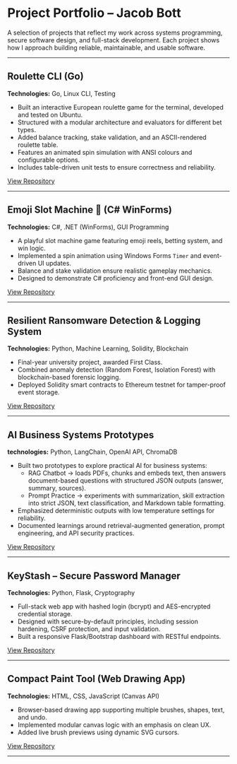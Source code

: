 # Project Portfolio – Jacob Bott

A selection of projects that reflect my work across systems programming, secure software design, and full-stack development. Each project shows how I approach building reliable, maintainable, and usable software.

---

## Roulette CLI (Go)
**Technologies:** Go, Linux CLI, Testing
- Built an interactive European roulette game for the terminal, developed and tested on Ubuntu.
- Structured with a modular architecture and evaluators for different bet types.
- Added balance tracking, stake validation, and an ASCII-rendered roulette table.
- Features an animated spin simulation with ANSI colours and configurable options.
- Includes table-driven unit tests to ensure correctness and reliability.

[View Repository](https://github.com/torob-stack/roulette)

---

## Emoji Slot Machine 🎰 (C# WinForms)  
**Technologies:** C#, .NET (WinForms), GUI Programming  
- A playful slot machine game featuring emoji reels, betting system, and win logic.  
- Implemented a spin animation using Windows Forms `Timer` and event-driven UI updates.  
- Balance and stake validation ensure realistic gameplay mechanics.  
- Designed to demonstrate C# proficiency and front-end GUI design.  


[View Repository](https://github.com/torob-stack/EmojiSlotsGUI)

---

## Resilient Ransomware Detection & Logging System  
**Technologies:** Python, Machine Learning, Solidity, Blockchain  
- Final-year university project, awarded First Class.  
- Combined anomaly detection (Random Forest, Isolation Forest) with blockchain-based forensic logging.  
- Deployed Solidity smart contracts to Ethereum testnet for tamper-proof event storage.

[View Repository](https://github.com/torob-stack/AI-practice)

---

## AI Business Systems Prototypes
**technologies:** Python, LangChain, OpenAI API, ChromaDB
- Built two prototypes to explore practical AI for business systems:
  - RAG Chatbot → loads PDFs, chunks and embeds text, then answers document-based questions with structured JSON outputs (answer, summary, sources).
  - Prompt Practice → experiments with summarization, skill extraction into strict JSON, text classification, and Markdown table formatting.
- Emphasized deterministic outputs with low temperature settings for reliability.
- Documented learnings around retrieval-augmented generation, prompt engineering, and API security practices.

[View Repository](https://github.com/torob-stack/ransomware-detection-ml-blockchain)

---

## KeyStash – Secure Password Manager  
**Technologies:** Python, Flask, Cryptography  
- Full-stack web app with hashed login (bcrypt) and AES-encrypted credential storage.  
- Designed with secure-by-default principles, including session hardening, CSRF protection, and input validation.  
- Built a responsive Flask/Bootstrap dashboard with RESTful endpoints.

[View Repository](https://github.com/torob-stack/KeyStash)

---

## Compact Paint Tool (Web Drawing App)  
**Technologies:** HTML, CSS, JavaScript (Canvas API)  
- Browser-based drawing app supporting multiple brushes, shapes, text, and undo.  
- Implemented modular canvas logic with an emphasis on clean UX.  
- Added live brush previews using dynamic SVG cursors.

[View Repository](https://github.com/torob-stack/paint-widget)

---


